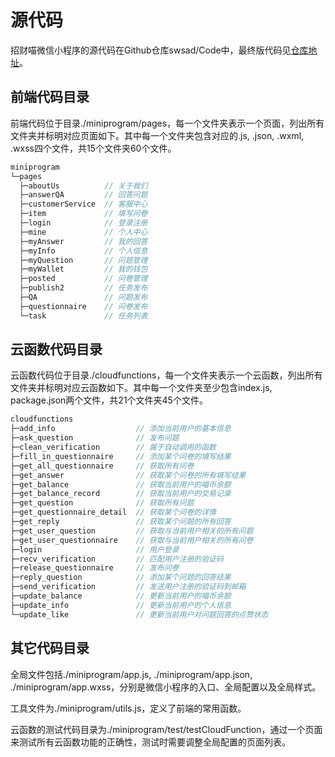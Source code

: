 # 源代码

招财喵微信小程序的源代码在Github仓库swsad/Code中，最终版代码见[仓库地址](<https://github.com/swsad/Code/releases>)。



## 前端代码目录

前端代码位于目录./miniprogram/pages，每一个文件夹表示一个页面，列出所有文件夹并标明对应页面如下。其中每一个文件夹包含对应的.js, .json, .wxml, .wxss四个文件，共15个文件夹60个文件。



```c++
miniprogram
└─pages
  ├─aboutUs          // 关于我们
  ├─answerQA         // 回答问题  
  ├─customerService  // 客服中心
  ├─item             // 填写问卷
  ├─login            // 登录注册
  ├─mine             // 个人中心
  ├─myAnswer         // 我的回答
  ├─myInfo           // 个人信息
  ├─myQuestion       // 问题管理
  ├─myWallet         // 我的钱包
  ├─posted           // 问卷管理
  ├─publish2         // 任务发布
  ├─QA               // 问题发布
  ├─questionnaire    // 问卷发布
  └─task             // 任务列表
```



## 云函数代码目录

云函数代码位于目录./cloudfunctions，每一个文件夹表示一个云函数，列出所有文件夹并标明对应云函数如下。其中每一个文件夹至少包含index.js, package.json两个文件，共21个文件夹45个文件。

>

```c++
cloudfunctions
├─add_info                  // 添加当前用户的基本信息
├─ask_question              // 发布问题
├─clean_verification        // 属于自动调用的函数
├─fill_in_questionnaire     // 添加某个问卷的填写结果
├─get_all_questionnaire     // 获取所有问卷
├─get_answer                // 获取某个问卷的所有填写结果
├─get_balance               // 获取当前用户的喵币余额
├─get_balance_record        // 获取当前用户的交易记录
├─get_question              // 获取所有问题
├─get_questionnaire_detail  // 获取某个问卷的详情 
├─get_reply                 // 获取某个问题的所有回答
├─get_user_question         // 获取与当前用户相关的所有问题
├─get_user_questionnaire    // 获取与当前用户相关的所有问卷
├─login                     // 用户登录
├─recv_verification         // 匹配用户注册的验证码
├─release_questionnaire     // 发布问卷
├─reply_question            // 添加某个问题的回答结果
├─send_verification         // 发送用户注册的验证码到邮箱
├─update_balance            // 更新当前用户的喵币余额
├─update_info               // 更新当前用户的个人信息
└─update_like               // 更新当前用户对问题回答的点赞状态
```



## 其它代码目录

全局文件包括./miniprogram/app.js, ./miniprogram/app.json, ./miniprogram/app.wxss，分别是微信小程序的入口、全局配置以及全局样式。

工具文件为./miniprogram/utils.js，定义了前端的常用函数。

云函数的测试代码目录为./miniprogram/test/testCloudFunction，通过一个页面来测试所有云函数功能的正确性，测试时需要调整全局配置的页面列表。

